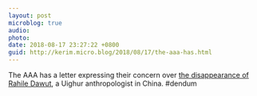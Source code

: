 ```yaml
---
layout: post
microblog: true
audio: 
photo: 
date: 2018-08-17 23:27:22 +0800
guid: http://kerim.micro.blog/2018/08/17/the-aaa-has.html
---
```

The AAA has a letter expressing their concern over [the disappearance of Rahile Dawut](http://www.americananthro.org/ParticipateAndAdvocate/AdvocacyDetail.aspx?ItemNumber=24182&navItemNumber=659), a Uighur anthropologist in China. #dendum
